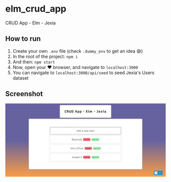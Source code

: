 # elm_crud_app
 CRUD App - Elm - Jexia

## How to run
1. Create your own `.env` file (check `.dummy_env` to get an idea 😄)
1. In the root of the project: `npm i`
1. And then: `npm start`
1. Now, open your ❤️ browser, and navigate to `localhost:3000`
1. You can navigate to `localhost:3000/api/seed` to seed Jexia's Users dataset

## Screenshot

![App screenshot](https://github.com/mkubera/elm_crud_app/blob/master/others/app_scrnshot.png)